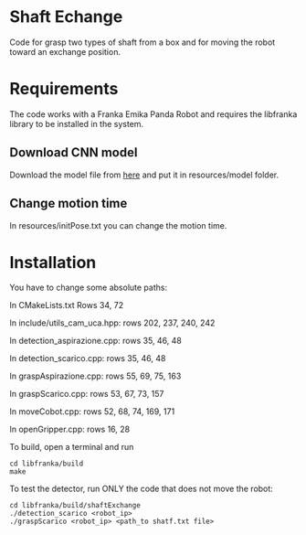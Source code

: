 # Shaft Echange
Code for grasp two types of shaft from a box and for moving the robot toward an exchange position. 

# Requirements
The code works with a Franka Emika Panda Robot and requires the libfranka library to be installed in the system.

## Download CNN model
Download the model file from [here](https://drive.google.com/drive/folders/188HAK26zR-g8eQ3bErxWhYbbTgi29Y0Z?usp=share_link) and put it in resources/model folder.

## Change motion time
In resources/initPose.txt you can change the motion time.

# Installation
You have to change some absolute paths:

In CMakeLists.txt
Rows 34, 72

In include/utils_cam_uca.hpp: rows 202, 237, 240, 242

In detection_aspirazione.cpp: rows 35, 46, 48

In detection_scarico.cpp: rows 35, 46, 48

In graspAspirazione.cpp: rows 55, 69, 75, 163

In graspScarico.cpp: rows 53, 67, 73, 157

In moveCobot.cpp: rows 52, 68, 74, 169, 171

In openGripper.cpp: rows 16, 28


To build, open a terminal and run
```shell
cd libfranka/build
make
```

To test the detector, run ONLY the code that does not move the robot:
```shell
cd libfranka/build/shaftExchange
./detection_scarico <robot_ip>
./graspScarico <robot_ip> <path_to shatf.txt file>
```

